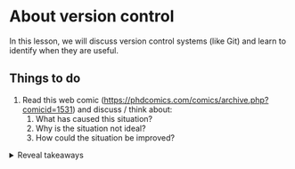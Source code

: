 # About version control

In this lesson, we will discuss version control systems (like Git) and learn to identify when they are useful.

## Things to do

1. Read this web comic (https://phdcomics.com/comics/archive.php?comicid=1531) and discuss / think about:
   1. What has caused this situation?
   2. Why is the situation not ideal?
   3. How could the situation be improved?

<details>
    <summary>Reveal takeaways</summary>
            
    - Version control systems provide an efficient and effective way of recording changes to documents.
    - Version controls systems are useful if you may want to revert to a past version, i.e. undo changes to a document.
    - Version control systems are useful when working collaboratively and concurrently.
</details>